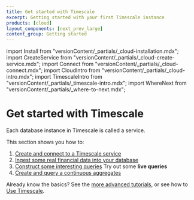 ```yaml
---
title: Get started with Timescale
excerpt: Getting started with your first Timescale instance
products: [cloud]
layout_components: [next_prev_large]
content_group: Getting started
---
```


import Install from "versionContent/_partials/_cloud-installation.mdx";
import CreateService from "versionContent/_partials/_cloud-create-service.mdx";
import Connect from "versionContent/_partials/_cloud-connect.mdx";
import CloudIntro from "versionContent/_partials/_cloud-intro.mdx";
import TimescaleIntro from "versionContent/_partials/_timescale-intro.mdx";
import WhereNext from "versionContent/_partials/_where-to-next.mdx";

# Get started with Timescale

<CloudIntro />

Each database instance in Timescale is called a service.

This section shows you how to:

1.  [Create and connect to a Timescale service][services-create]
1.  [Ingest some real financial data into your database][ingest-data]
1.  [Construct some interesting queries][queries] <FeaturedCTA href="/getting-started/latest/queries/#try-it-out-code-block-1" data-tracking="cta-try-out-queries">Try out some <b>live queries</b></FeaturedCTA>
1.  [Create and query a continuous aggregates][caggs]

Already know the basics? See the
[more advanced tutorials][tutorials], or see how to
[Use Timescale][use-timescale].

[tutorials]: /tutorials/:currentVersion:/
[use-timescale]: /use-timescale/:currentVersion:/
[services-create]: /getting-started/:currentVersion:/services#create-your-timescale-account
[services-connect]: /getting-started/:currentVersion:/services/#connect-to-your-service
[ingest-data]: /getting-started/:currentVersion:/time-series-data/
[queries]: /getting-started/:currentVersion:/queries/
[caggs]: /getting-started/:currentVersion:/aggregation/
